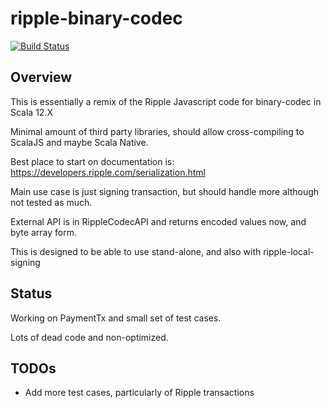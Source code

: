 
# ripple-binary-codec

[![Build Status](https://travis-ci.com/odenzo/ripple-binary-codec.svg?branch=master)](https://travis-ci.com/odenzo/ripple-binary-codec)


## Overview
This is essentially a remix of the Ripple Javascript code for binary-codec  in Scala 12.X

Minimal amount of third party libraries, should allow cross-compiling to ScalaJS and maybe Scala Native.

Best place to start on documentation is: https://developers.ripple.com/serialization.html

Main use case is just signing transaction, but should handle more although not tested as much.

External API is in RippleCodecAPI and returns encoded values now, and byte array form.

This is designed to be able to use stand-alone, and also with ripple-local-signing


## Status

Working on PaymentTx and small set of test cases.

Lots of dead code and non-optimized.


## TODOs

* Add more test cases, particularly of Ripple transactions
